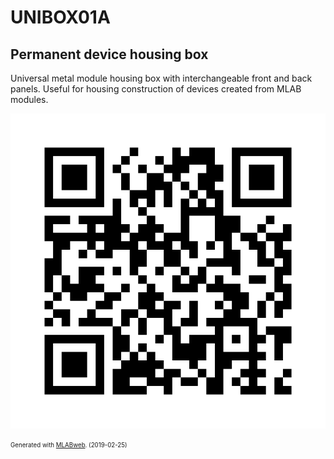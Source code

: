 <!--- PrjInfo ---> <!--- Please remove this line after manually editing --->
<!--- 00a56be08b96043df9e37d6aff7b6990 --->
<!--- Created:2019-02-25 12:30:32.921918: ---> 
<!--- Author:: ---> 
<!--- AuthorEmail:: ---> 
<!--- Tags:: ---> 
<!--- Ust:: ---> 
<!--- Label --->
<!--- ELabel ---> 
<!--- Name:UNIBOX01A: --->
# UNIBOX01A
<!--- LongName --->
## Permanent device housing box
<!--- ELongName ---> 

<!--- Lead --->
Universal metal module housing box with interchangeable front and back panels. Useful for housing construction of devices created from MLAB modules.
<!--- ELead ---> 

![UNIBOX01A](doc/img/UNIBOX01A_QRcode.png) 


<!--- Description --->
<!--- EDescription --->
<!--- Content --->
<!--- EContent --->
<sub><sup> Generated with [MLABweb](https://github.com/MLAB-project/MLABweb). (2019-02-25)</sup></sub>